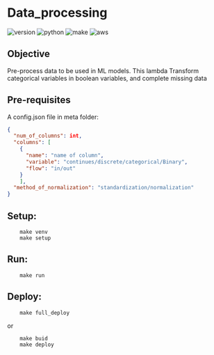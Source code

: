 # Data_processing
![version](https://img.shields.io/badge/version-v1.0-white)
![python](https://img.shields.io/badge/python-v3.8-blue)
![make](https://img.shields.io/badge/make-v4.2.1-blue)
![aws](https://img.shields.io/badge/platform-aws-orange)



## Objective

Pre-process data to be used in ML models. This lambda
Transform categorical variables in boolean variables, and
complete missing data

## Pre-requisites
A config.json file in meta folder:

```json
{
  "num_of_columns": int,
  "columns": [
    {
      "name": "name of column",
      "variable": "continues/discrete/categorical/Binary",
      "flow": "in/out"
    }
    ],
  "method_of_normalization": "standardization/normalization"
}
```

## Setup:
```shell
    make venv
    make setup
```

## Run:

```shell
    make run
```


## Deploy:
```shell
    make full_deploy
```

or

```shell
    make buid
    make deploy
```